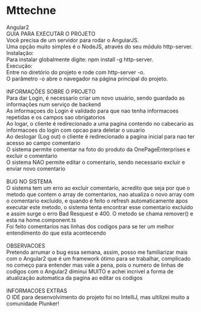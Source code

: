 # Mttechne
Angular2 
<br> GUIA PARA EXECUTAR O PROJETO
<br>Você precisa de um servidor para rodar o AngularJS. 
<br>Uma opção muito simples é o NodeJS, através do seu módulo http-server. 
<br>Instalação: 
<br>Para instalar globalmente digite: npm install -g http-server. 
<br>Execução: 
<br>Entre no diretório do projeto e rode com http-server -o. 
<br>O parâmetro -o abre o navegador na página principal do projeto.
<br>
<br> INFORMAÇÕES SOBRE O PROJETO
<br> Para dar Login, é necessario criar um novo usuário, sendo guardado as informações num serviço de backend
<br> As informaçoes do Login é validado para que nao tenha informacoes repetidas e os campos sao obrigatorios
<br> Ao logar, o cliente é redirecionado a uma pagina contendo no cabecario as informacoes do login com opcao para deletar o usuario
<br> Ao deslogar (Log out) o cliente é redirecionado a pagina inicial para nao ter acesso ao campo comentario
<br> O sistema permite comentar na foto do produto da OnePageEnterprises e excluir o comentario
<br> O sistema NAO permite editar o comentario, sendo necessario excluir e enviar novo comentario
<br>
<br> BUG NO SISTEMA
<br> O sistema tem um erro ao excluir comentario, acredito que seja por que o metodo que contem o array de comentarios, nao atualiza o  novo array com o comentario excluido, e quando é feito o refresh automaticamente apos executar este metodo, o sistema tenta encontrar esse comentario excluido e assim surge o erro Bad Resquest e 400. O metodo se chama remover() e esta na home.component.ts
<br> Foi feito comentarios nas linhas dos codigos para se ter um melhor entendimento do que esta acontecendo
<br>
<br> OBSERVACOES 
<br> Pretendo arrumar o bug essa semana, assim, posso me familiarizar mais com o Angular2 que é um framework ótimo para se trabalhar, complicado no começo para entender mas vale a pena, pois o numero de linhas de codigos com o Angular2 diminui MUITO e achei incrivel a forma de atualização automatica da pagina ao editar os codigos
<br>
<br> INFORMACOES EXTRAS
<br> O IDE para desenvolvimento do projeto foi no IntelliJ, mas ultilizei muito a comunidade Plunker!
